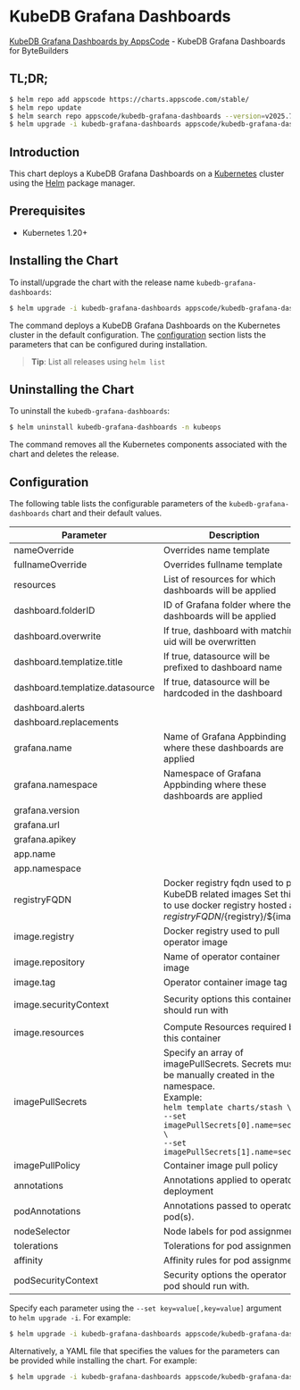 # KubeDB Grafana Dashboards

[KubeDB Grafana Dashboards by AppsCode](https://github.com/kubedb/installer) - KubeDB Grafana Dashboards for ByteBuilders

## TL;DR;

```bash
$ helm repo add appscode https://charts.appscode.com/stable/
$ helm repo update
$ helm search repo appscode/kubedb-grafana-dashboards --version=v2025.7.31
$ helm upgrade -i kubedb-grafana-dashboards appscode/kubedb-grafana-dashboards -n kubeops --create-namespace --version=v2025.7.31
```

## Introduction

This chart deploys a KubeDB Grafana Dashboards on a [Kubernetes](http://kubernetes.io) cluster using the [Helm](https://helm.sh) package manager.

## Prerequisites

- Kubernetes 1.20+

## Installing the Chart

To install/upgrade the chart with the release name `kubedb-grafana-dashboards`:

```bash
$ helm upgrade -i kubedb-grafana-dashboards appscode/kubedb-grafana-dashboards -n kubeops --create-namespace --version=v2025.7.31
```

The command deploys a KubeDB Grafana Dashboards on the Kubernetes cluster in the default configuration. The [configuration](#configuration) section lists the parameters that can be configured during installation.

> **Tip**: List all releases using `helm list`

## Uninstalling the Chart

To uninstall the `kubedb-grafana-dashboards`:

```bash
$ helm uninstall kubedb-grafana-dashboards -n kubeops
```

The command removes all the Kubernetes components associated with the chart and deletes the release.

## Configuration

The following table lists the configurable parameters of the `kubedb-grafana-dashboards` chart and their default values.

|            Parameter            |                                                                                                            Description                                                                                                             |                                                                                            Default                                                                                             |
|---------------------------------|------------------------------------------------------------------------------------------------------------------------------------------------------------------------------------------------------------------------------------|------------------------------------------------------------------------------------------------------------------------------------------------------------------------------------------------|
| nameOverride                    | Overrides name template                                                                                                                                                                                                            | <code>""</code>                                                                                                                                                                                |
| fullnameOverride                | Overrides fullname template                                                                                                                                                                                                        | <code>""</code>                                                                                                                                                                                |
| resources                       | List of resources for which dashboards will be applied                                                                                                                                                                             | <code>["elasticsearch","kafka","mariadb","mongodb","mysql","postgres","redis"]</code>                                                                                                          |
| dashboard.folderID              | ID of Grafana folder where these dashboards will be applied                                                                                                                                                                        | <code>0</code>                                                                                                                                                                                 |
| dashboard.overwrite             | If true, dashboard with matching uid will be overwritten                                                                                                                                                                           | <code>true</code>                                                                                                                                                                              |
| dashboard.templatize.title      | If true, datasource will be prefixed to dashboard name                                                                                                                                                                             | <code>false</code>                                                                                                                                                                             |
| dashboard.templatize.datasource | If true, datasource will be hardcoded in the dashboard                                                                                                                                                                             | <code>false</code>                                                                                                                                                                             |
| dashboard.alerts                |                                                                                                                                                                                                                                    | <code>false</code>                                                                                                                                                                             |
| dashboard.replacements          |                                                                                                                                                                                                                                    | <code></code>                                                                                                                                                                                  |
| grafana.name                    | Name of Grafana Appbinding where these dashboards are applied                                                                                                                                                                      | <code>""</code>                                                                                                                                                                                |
| grafana.namespace               | Namespace of Grafana Appbinding where these dashboards are applied                                                                                                                                                                 | <code>""</code>                                                                                                                                                                                |
| grafana.version                 |                                                                                                                                                                                                                                    | <code>8.0.7</code>                                                                                                                                                                             |
| grafana.url                     |                                                                                                                                                                                                                                    | <code>""</code>                                                                                                                                                                                |
| grafana.apikey                  |                                                                                                                                                                                                                                    | <code>""</code>                                                                                                                                                                                |
| app.name                        |                                                                                                                                                                                                                                    | <code>""</code>                                                                                                                                                                                |
| app.namespace                   |                                                                                                                                                                                                                                    | <code>""</code>                                                                                                                                                                                |
| registryFQDN                    | Docker registry fqdn used to pull KubeDB related images Set this to use docker registry hosted at ${registryFQDN}/${registry}/${image}                                                                                             | <code>""</code>                                                                                                                                                                                |
| image.registry                  | Docker registry used to pull operator image                                                                                                                                                                                        | <code>curlimages</code>                                                                                                                                                                        |
| image.repository                | Name of operator container image                                                                                                                                                                                                   | <code>curl</code>                                                                                                                                                                              |
| image.tag                       | Operator container image tag                                                                                                                                                                                                       | <code>"latest"</code>                                                                                                                                                                          |
| image.securityContext           | Security options this container should run with                                                                                                                                                                                    | <code>{"allowPrivilegeEscalation":false,"capabilities":{"drop":["ALL"]},"readOnlyRootFilesystem":true,"runAsNonRoot":true,"runAsUser":65534,"seccompProfile":{"type":"RuntimeDefault"}}</code> |
| image.resources                 | Compute Resources required by this container                                                                                                                                                                                       | <code>{}</code>                                                                                                                                                                                |
| imagePullSecrets                | Specify an array of imagePullSecrets. Secrets must be manually created in the namespace. <br> Example: <br> `helm template charts/stash \` <br> `--set imagePullSecrets[0].name=sec0 \` <br> `--set imagePullSecrets[1].name=sec1` | <code>[]</code>                                                                                                                                                                                |
| imagePullPolicy                 | Container image pull policy                                                                                                                                                                                                        | <code>Always</code>                                                                                                                                                                            |
| annotations                     | Annotations applied to operator deployment                                                                                                                                                                                         | <code>{}</code>                                                                                                                                                                                |
| podAnnotations                  | Annotations passed to operator pod(s).                                                                                                                                                                                             | <code>{}</code>                                                                                                                                                                                |
| nodeSelector                    | Node labels for pod assignment                                                                                                                                                                                                     | <code>{}</code>                                                                                                                                                                                |
| tolerations                     | Tolerations for pod assignment                                                                                                                                                                                                     | <code>[]</code>                                                                                                                                                                                |
| affinity                        | Affinity rules for pod assignment                                                                                                                                                                                                  | <code>{}</code>                                                                                                                                                                                |
| podSecurityContext              | Security options the operator pod should run with.                                                                                                                                                                                 | <code>{"fsGroup":65534}</code>                                                                                                                                                                 |


Specify each parameter using the `--set key=value[,key=value]` argument to `helm upgrade -i`. For example:

```bash
$ helm upgrade -i kubedb-grafana-dashboards appscode/kubedb-grafana-dashboards -n kubeops --create-namespace --version=v2025.7.31 --set resources=["elasticsearch","kafka","mariadb","mongodb","mysql","postgres","redis"]
```

Alternatively, a YAML file that specifies the values for the parameters can be provided while
installing the chart. For example:

```bash
$ helm upgrade -i kubedb-grafana-dashboards appscode/kubedb-grafana-dashboards -n kubeops --create-namespace --version=v2025.7.31 --values values.yaml
```

